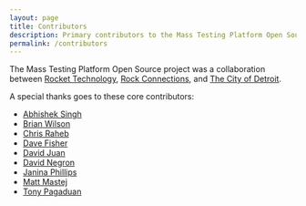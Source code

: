 ```yaml
---
layout: page
title: Contributors
description: Primary contributors to the Mass Testing Platform Open Source Project
permalink: /contributors
---
```


The Mass Testing Platform Open Source project was a collaboration between [Rocket Technology](https://medium.com/@rockettechnology), [Rock Connections](https://rockconnections.com/), and [The City of Detroit](https://detroitmi.gov/).

A special thanks goes to these core contributors:

- [Abhishek Singh](https://github.com/abhishekmit1982)
- [Brian Wilson]()
- [Chris Raheb]()
- [Dave Fisher]()
- [David Juan](https://www.davidjuan.com)
- [David Negron]()
- [Janina Phillips](https://github.com/janinavelasco9)
- [Matt Mastej]()
- [Tony Pagaduan]()



